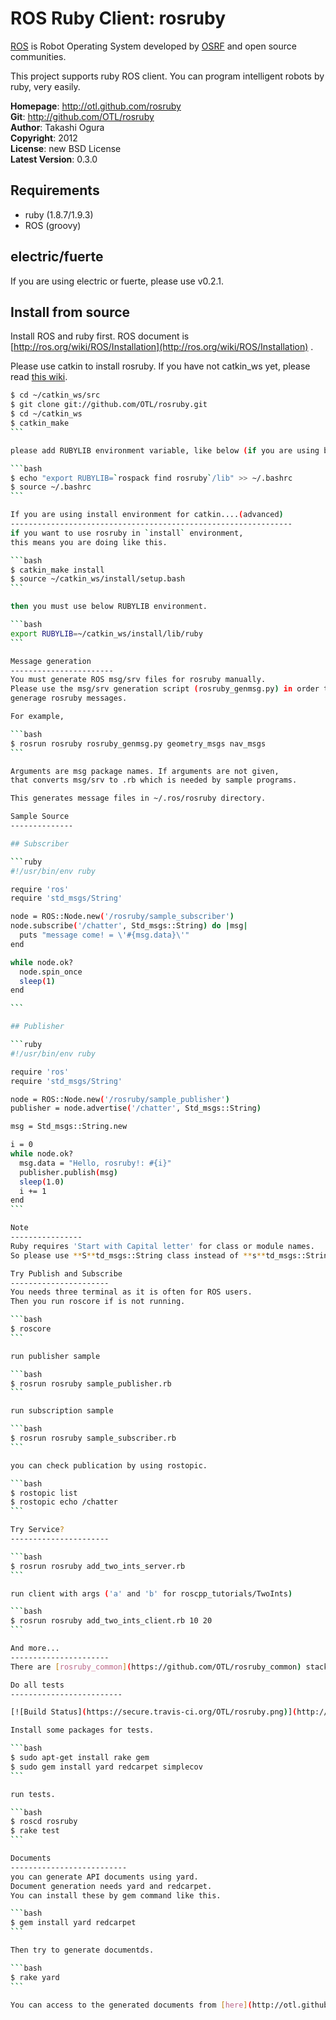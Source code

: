 ROS Ruby Client: rosruby
=======
[ROS](http://ros.org) is Robot Operating System developed by [OSRF](http://osrfoundation.org/) and open source communities.

This project supports ruby ROS client. You can program intelligent robots by ruby, very easily.

**Homepage**:     http://otl.github.com/rosruby   
**Git**:          http://github.com/OTL/rosruby   
**Author**:       Takashi Ogura   
**Copyright**:    2012   
**License**:      new BSD License   
**Latest Version**: 0.3.0   

Requirements
----------
- ruby (1.8.7/1.9.3)
- ROS (groovy)

electric/fuerte
---------
If you are using electric or fuerte, please use v0.2.1.

Install from source
---------------
Install ROS and ruby first. ROS document is [http://ros.org/wiki/ROS/Installation](http://ros.org/wiki/ROS/Installation) .

Please use catkin to install rosruby.
If you have not catkin_ws yet, please read [this wiki](http://wiki.ros.org/ROS/Tutorials/InstallingandConfiguringROSEnvironment).

````bash
$ cd ~/catkin_ws/src
$ git clone git://github.com/OTL/rosruby.git
$ cd ~/catkin_ws
$ catkin_make
```

please add RUBYLIB environment variable, like below (if you are using bash).

```bash
$ echo "export RUBYLIB=`rospack find rosruby`/lib" >> ~/.bashrc
$ source ~/.bashrc
```

If you are using install environment for catkin....(advanced)
---------------------------------------------------------------
if you want to use rosruby in `install` environment,
this means you are doing like this.

```bash
$ catkin_make install
$ source ~/catkin_ws/install/setup.bash
```

then you must use below RUBYLIB environment.

```bash
export RUBYLIB=~/catkin_ws/install/lib/ruby
```

Message generation
-----------------------
You must generate ROS msg/srv files for rosruby manually.
Please use the msg/srv generation script (rosruby_genmsg.py) in order to 
generage rosruby messages.

For example,

```bash
$ rosrun rosruby rosruby_genmsg.py geometry_msgs nav_msgs
```

Arguments are msg package names. If arguments are not given,
that converts msg/srv to .rb which is needed by sample programs.

This generates message files in ~/.ros/rosruby directory.

Sample Source
--------------

## Subscriber

```ruby
#!/usr/bin/env ruby

require 'ros'
require 'std_msgs/String'

node = ROS::Node.new('/rosruby/sample_subscriber')
node.subscribe('/chatter', Std_msgs::String) do |msg|
  puts "message come! = \'#{msg.data}\'"
end

while node.ok?
  node.spin_once
  sleep(1)
end

```

## Publisher

```ruby
#!/usr/bin/env ruby

require 'ros'
require 'std_msgs/String'

node = ROS::Node.new('/rosruby/sample_publisher')
publisher = node.advertise('/chatter', Std_msgs::String)

msg = Std_msgs::String.new

i = 0
while node.ok?
  msg.data = "Hello, rosruby!: #{i}"
  publisher.publish(msg)
  sleep(1.0)
  i += 1
end
```

Note
----------------
Ruby requires 'Start with Capital letter' for class or module names.
So please use **S**td_msgs::String class instead of **s**td_msgs::String.

Try Publish and Subscribe
----------------------
You needs three terminal as it is often for ROS users.
Then you run roscore if is not running.

```bash
$ roscore
```

run publisher sample

```bash
$ rosrun rosruby sample_publisher.rb
```

run subscription sample

```bash
$ rosrun rosruby sample_subscriber.rb
```

you can check publication by using rostopic.

```bash
$ rostopic list
$ rostopic echo /chatter
```

Try Service?
----------------------

```bash
$ rosrun rosruby add_two_ints_server.rb
```

run client with args ('a' and 'b' for roscpp_tutorials/TwoInts)

```bash
$ rosrun rosruby add_two_ints_client.rb 10 20
```

And more...
----------------------
There are [rosruby_common](https://github.com/OTL/rosruby_common) stack that contains actionlib and tf (highly under development).

Do all tests
-------------------------

[![Build Status](https://secure.travis-ci.org/OTL/rosruby.png)](http://travis-ci.org/OTL/rosruby)

Install some packages for tests.

```bash
$ sudo apt-get install rake gem
$ sudo gem install yard redcarpet simplecov
```

run tests.

```bash
$ roscd rosruby
$ rake test
```

Documents
--------------------------
you can generate API documents using yard.
Document generation needs yard and redcarpet.
You can install these by gem command like this.

```bash
$ gem install yard redcarpet
```

Then try to generate documentds.

```bash
$ rake yard
```

You can access to the generated documents from [here](http://otl.github.com/rosruby/doc/).
